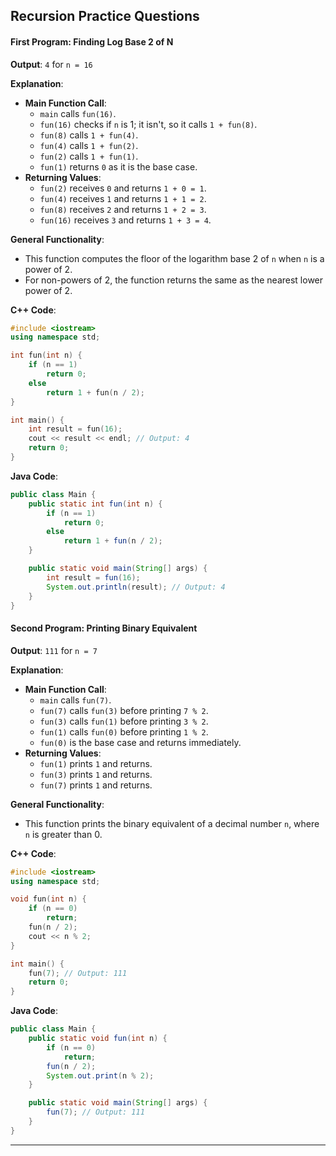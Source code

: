 ## Recursion Practice Questions

#### First Program: Finding Log Base 2 of N

**Output**: `4` for `n = 16`

**Explanation**:
- **Main Function Call**: 
  - `main` calls `fun(16)`.
  - `fun(16)` checks if `n` is 1; it isn't, so it calls `1 + fun(8)`.
  - `fun(8)` calls `1 + fun(4)`.
  - `fun(4)` calls `1 + fun(2)`.
  - `fun(2)` calls `1 + fun(1)`.
  - `fun(1)` returns `0` as it is the base case.
- **Returning Values**:
  - `fun(2)` receives `0` and returns `1 + 0 = 1`.
  - `fun(4)` receives `1` and returns `1 + 1 = 2`.
  - `fun(8)` receives `2` and returns `1 + 2 = 3`.
  - `fun(16)` receives `3` and returns `1 + 3 = 4`.

**General Functionality**:
- This function computes the floor of the logarithm base 2 of `n` when `n` is a power of 2.
- For non-powers of 2, the function returns the same as the nearest lower power of 2.

**C++ Code**:
```cpp
#include <iostream>
using namespace std;

int fun(int n) {
    if (n == 1)
        return 0;
    else
        return 1 + fun(n / 2);
}

int main() {
    int result = fun(16);
    cout << result << endl; // Output: 4
    return 0;
}
```

**Java Code**:
```java
public class Main {
    public static int fun(int n) {
        if (n == 1)
            return 0;
        else
            return 1 + fun(n / 2);
    }

    public static void main(String[] args) {
        int result = fun(16);
        System.out.println(result); // Output: 4
    }
}
```

#### Second Program: Printing Binary Equivalent

**Output**: `111` for `n = 7`

**Explanation**:
- **Main Function Call**: 
  - `main` calls `fun(7)`.
  - `fun(7)` calls `fun(3)` before printing `7 % 2`.
  - `fun(3)` calls `fun(1)` before printing `3 % 2`.
  - `fun(1)` calls `fun(0)` before printing `1 % 2`.
  - `fun(0)` is the base case and returns immediately.
- **Returning Values**:
  - `fun(1)` prints `1` and returns.
  - `fun(3)` prints `1` and returns.
  - `fun(7)` prints `1` and returns.

**General Functionality**:
- This function prints the binary equivalent of a decimal number `n`, where `n` is greater than 0.

**C++ Code**:
```cpp
#include <iostream>
using namespace std;

void fun(int n) {
    if (n == 0)
        return;
    fun(n / 2);
    cout << n % 2;
}

int main() {
    fun(7); // Output: 111
    return 0;
}
```

**Java Code**:
```java
public class Main {
    public static void fun(int n) {
        if (n == 0)
            return;
        fun(n / 2);
        System.out.print(n % 2);
    }

    public static void main(String[] args) {
        fun(7); // Output: 111
    }
}
```

---